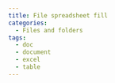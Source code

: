 ```yaml
---
title: File spreadsheet fill
categories:
  - Files and folders
tags:
  - doc
  - document
  - excel
  - table
---
```

